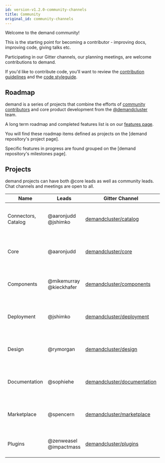 ```yaml
---
id: version-v1.2.0-community-channels
title: Community
original_id: community-channels
---
```

    
Welcome to the demand community!

This is the starting point for becoming a contributor - improving docs, improving code, giving talks etc.

Participating in our Gitter channels, our planning meetings, are welcome contributions to demand.

If you'd like to contribute code, you'll want to review the [contribution guidelines](contributing-to-demandd) and the [code styleguide](styleguide.md).

## Roadmap

demand is a series of projects that combine the efforts of [community contributors](https://github.com/orgs/demandcluster/outside-collaborators) and core product development from the [@demandcluster](https://github.com/orgs/demandcluster/people) team.

A long term roadmap and completed features list is on our [features page](https://demandcluster.com/features).

You will find these roadmap items defined as projects on the [demand repository's project page].

Specific features in progress are found grouped on the [demand repository's milestones page].

## Projects

demand projects can have both @core leads as well as community leads.
Chat channels and meetings are open to all.

| Name                | Leads                   | Gitter Channel                                                                     | [Schedule](http://getrxn.io/2rcCal)       |
| ------------------- | ----------------------- | ---------------------------------------------------------------------------------- | ----------------------------------------- |
| Connectors, Catalog | @aaronjudd @jshimko     | [demandcluster/catalog](https://gitter.im/demandcluster/catalog)             | Every 2 weeks on Wednesday 2PM Pacific    |
| Core                | @aaronjudd              | [demandcluster/core](https://gitter.im/demandcluster/core)                   | Every 2 weeks on Wednesday 2PM Pacific    |
| Components          | @mikemurray @kieckhafer | [demandcluster/components](https://gitter.im/demandcluster/components)       | Every 2 weeks on Tuesday 3PM Pacific      |
| Deployment          | @jshimko                | [demandcluster/deployment](https://gitter.im/demandcluster/deployment)       | Every 2 weeks on Thursday 10AM Eastern    |
| Design              | @rymorgan               | [demandcluster/design](https://gitter.im/demandcluster/design)               | Every 2 weeks on Wednesday 3PM Pacific    |
| Documentation       | @sophiehe               | [demandcluster/documentation](https://gitter.im/demandcluster/documentation) | Monthly on the Fourth Tuesday 3PM Pacific |
| Marketplace         | @spencern               | [demandcluster/marketplace](https://gitter.im/demandcluster/marketplace)     | Every 2 weeks on Wednesday 7AM Pacific    |
| Plugins             | @zenweasel @impactmass  | [demandcluster/plugins](https://gitter.im/demandcluster/plugins)             | Every 2 weeks on Tuesday 1 PM Pacific     |
